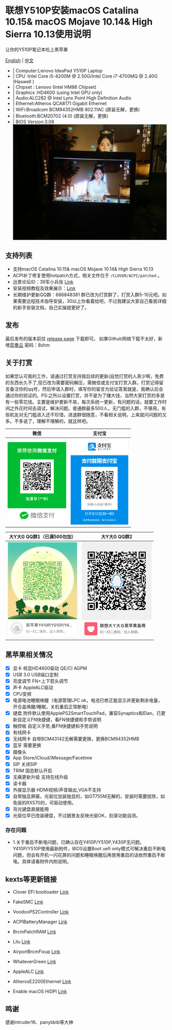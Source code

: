 # 联想Y510P安装macOS Catalina 10.15& macOS Mojave 10.14& High Sierra 10.13使用说明

让你的Y510P笔记本吃上黑苹果

[English](README-EN.md) | [中文](README.md)

* | Computer:Lenovo IdeaPad Y510P Laptop
* | CPU :Intel Core i5-4200M @ 2.50G/Intel Core i7-4700MQ @ 2.40G (Haswell )
* | Chipset : Lenovo (Intel HM86 Chipset)
* | Graphics :HD4600 (using Intel GPU only) 
* | Audio:ALC282 @ Intel Lynx Point High Definition Audio
* | Ethernet:Atheros QCA8171 Gigabit Ethernet
* | WiFi:Broadcom BCM94352HMB 802.11AC (原装无解，更换)  
* | Bluetooth:BCM20702 (4.0) (原装无解，更换)           
* | BIOS Version:3.08                 
 ![截图](Screen.JPG)   
## 支持列表

* 支持macOS Catalina 10.15& macOS Mojave 10.14& High Sierra 10.13
* ACPI补丁修复使用hotpatch方式，相关文件位于 `/CLOVER/ACPI/patched` 。
* 远景论坛ID：39军小兵张 [Link](http://i.pcbeta.com/space-uid-4472739.html)
* 安装视频教程及效果展示：[Link](https://space.bilibili.com/414418614/video)
* 长期维护更新QQ群：686848381 群已改为打赏群了，打赏入群5-10元吧。如果需要远程技术指导安装，30以上你看着给吧，不过我建议大家自己看我详细的新手安装文档，自己实操就更好了。

## 发布

最后发布的版本前往 [release page](https://github.com/Z39/Y510p-OS-X-Clover-Hotpatch/releases) 下载即可。
如果Github网络下载不太好，新增[蓝奏云](https://www.lanzous.com/b616223)  密码：8shm

## 关于打赏

如果您认可我的工作，请通过打赏支持我后续的更新(自觉打赏的人真少啊，免费的东西长久不了,现已改为需要密码解压，需微信或支付宝打赏入群。打赏记得留言备注你的qq号，然后申请入群时，填写你的留言为验证答案就是，我确认后会通过你的验证的。PS:之所以设置打赏，并不是为了赚大钱，当然大家打赏的多是有一些零花钱。主要是维护更新不易，每次系统一更新，有问题的话，就要工作时间之外花时间去调试，解决问题。普通群最多500人，无门槛的入群，不够用，有些机友对无门槛进入还不珍惜，进退群很随意，不看相关说明，上来就问问题的又多。不多说了，理解不理解的，就这样吧。

|                                 微信                                           |                         支付宝                                       |
| ---------------------------------------------------------- | ---------------------------------------------------- |
| ![微信打赏](微信打赏.png)                                         | ![支付宝打赏](支付宝打赏.png)                           |

|              大Y大G QQ群1（已满500勿加）                |             大Y大G QQ群2                                     |
| ----------------------------------------------------------| ---------------------------------------------------- |
| ![686848381](大Y大G群1.png)                                 | ![758104687](大Y大G群2.png)                          | 

## 黑苹果相关情况
- [x] 显卡 核显HD4600驱动 QE/CI AGPM
- [x]  USB 3.0 USB端口定制 
- [x]  亮度调节 FN+上下箭头调节
- [x]  声卡 AppleALC驱动
- [x]  CPU变频  
- [x]  电源电池睡眠唤醒（电源管理LPC ok，电池已修正能显示并更新剩余电量，开合盖唤醒/睡眠，关机重启正常断电）
- [x]  键盘 附件默认使用ApplePS2SmartTouchPad，兼容Synaptics和Elan，已更新自定义FN快捷键，看FN快捷键和手势说明
- [x]  触控板 自定义手势,看FN快捷键和手势说明
- [x] 有线网卡
- [x]  无线网卡 自带BCM43142无解需要更换，更换BCM94352HMB
- [x]  蓝牙 需要更换
- [x]  摄像头
- [x]  App Store/iCloud/iMessage/Facetime
- [x]  SIP 关闭SIP
- [x]  TRIM 固态默认开启
- [x]  无痛更新升级 支持在线升级
- [x]  读卡器
- [x] 外接显示器 HDMI视频/声音输出,VGA不支持
- [x]  自带独显屏蔽，光驱位加装独显的，如GT755M无解的，安装时需要拔除，如免驱的RX570的，可驱动使用。
- [x] 背光键盘直接能用
- [x] 光驱位早已改装硬盘，不过据景友反映光驱OK，刻录功能自测。

### 存在问题

* 1.关于重启不断电问题，已确认存在Y410P/Y510P,Y430P无问题。Y410P/Y510P使用最新附件，BIOS设置Boot uefi only模式可解决重启不断电问题，但会有开机一闪花屏的问题和睡眠唤醒后再使用重启的话依然重启不断电。具体请看附件内附说明。

## kexts等更新链接

- Clover EFI bootloader [Link](https://github.com/Dids/clover-builder/releases)

- FakeSMC [Link](https://bitbucket.org/RehabMan/os-x-fakesmc-kozlek/downloads/)

- VoodooPS2Controller [Link](https://bitbucket.org/RehabMan/os-x-acpi-battery-driver/)

- ACPIBatteryManager [Link](https://bitbucket.org/RehabMan/os-x-acpi-battery-driver/)

- BrcmPatchRAM [Link](https://bitbucket.org/RehabMan/os-x-brcmpatchram/downloads/)

- Lilu [Link](https://github.com/acidanthera/Lilu)

- AirportBrcmFixup [Link](https://github.com/acidanthera/AirportBrcmFixup)

- WhateverGreen [Link](https://github.com/acidanthera/WhateverGreen)

- AppleALC [Link](https://github.com/acidanthera/AppleALC)

- AtherosE2200Ethernet [Link](https://github.com/Mieze/AtherosE2200Ethernet)

- Enable macOS HiDPI [Link](https://github.com/xzhih/one-key-hidpi)

## 鸣谢
感谢intruder16、panybbib等大神



